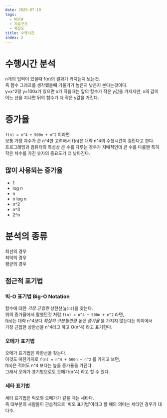 ```yaml
---
date: 2025-07-10
tags:
  - KOCW
  - 자료구조
  - 복잡도
title: 수행시간
index: 2
---
```


# 수행시간 분석

n개의 입력이 있을때 f(n)의 결과가 커지는지 보는것.  
즉 함수 그래프를 생각했을때 기울기가 높은지 낮은지 본다는것이다.  
y=x^2랑 y=100x가 있으면 x가 작을때는 앞의 함수가 작은 y값을 가지지만, x의 값이 어느 선을 지나면 뒤의 함수가 더 작은 y값을 가진다.

# 증가율

`f(n) = n^4 + 500n + n^2` 이라면  
보통 가장 차수가 큰 n^4만 고려해서 f(n)은 대략 n^4의 수행시간이 걸린다고 한다.  
프로그래밍과 컴퓨터의 특성상 큰 수를 다루는 경우가 지배적인데 큰 수를 다룰땐 특히 작은 차수를 가진 숫자의 중요도가 더 낮아진다.

## 많이 사용되는 증가율

- 1
- log n
- n
- n log n
- n^2
- n^3
- 2^n

# 분석의 종류

최선의 경우  
최악의 경우  
평균의 경우

## 점근적 표기법

### 빅-O 표기법 Big-O Notation

함수에 대한 _가장 근접한_ 상한선(`g(n)`)을 찾는다.  
위의 증가율에서 말했던것 처럼 `f(n) = n^4 + 500n + n^2` 라면,  
f(n)는 대략 n^4보다 _확실히 구분될만큼 높은 증가율_ 을 가지지 않는다는 의미에서  
가장 근접한 상한선을 n^4라고 하고 O(n^4) 라고 표기한다.

### 오메가 표기법

오메가 표기법은 하한선을 찾는다.  
이것도 마찬가지로 `f(n) = n^4 + 500n + n^2` 를 가지고 보면,  
f(n)은 적어도 n^4 보다는 높을 증가율을 가진다.  
그래서 오메가 표기법으로도 오메가(n^4) 라고 할 수 있다.

### 세타 표기법

세타 표기법은 빅오와 오메가가 같을 때는 세타다.  
즉 대부분의 사람들이 관습적으로 '빅오 표기법'이라고 할 때의 의미는 세타인 경우가 대다수.

